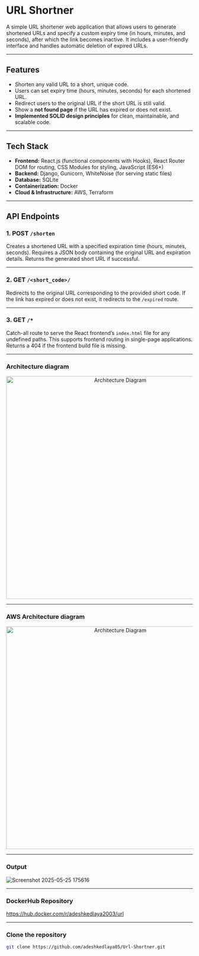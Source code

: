 # URL Shortner 

A simple URL shortener web application that allows users to generate shortened URLs and specify a custom expiry time (in hours, minutes, and seconds), after which the link becomes inactive. It includes a user-friendly interface and handles automatic deletion of expired URLs.

---

## Features

- Shorten any valid URL to a short, unique code.
- Users can set expiry time (hours, minutes, seconds) for each shortened URL.
- Redirect users to the original URL if the short URL is still valid.
- Show a **not found page** if the URL has expired or does not exist.
- **Implemented SOLID design principles** for clean, maintainable, and scalable code.

---

## Tech Stack

- **Frontend:** React.js (functional components with Hooks), React Router DOM for routing, CSS Modules for styling, JavaScript (ES6+)
- **Backend:** Django, Gunicorn, WhiteNoise (for serving static files)
- **Database:** SQLite 
- **Containerization:** Docker
- **Cloud & Infrastructure:** AWS, Terraform

---

## API Endpoints

### 1. POST `/shorten`
Creates a shortened URL with a specified expiration time (hours, minutes, seconds). Requires a JSON body containing the original URL and expiration details. Returns the generated short URL if successful.

---

### 2. GET `/<short_code>/`
Redirects to the original URL corresponding to the provided short code. If the link has expired or does not exist, it redirects to the `/expired` route.

---

### 3. GET `/*`
Catch-all route to serve the React frontend’s `index.html` file for any undefined paths. This supports frontend routing in single-page applications. Returns a 404 if the frontend build file is missing.

---

### Architecture diagram
<p align="center">
  <img src="https://github.com/user-attachments/assets/518f337e-69d9-4873-9c55-52a6a854c42d"
 alt="Architecture Diagram" width="600"/>
</p>

---

### AWS Architecture diagram
<p align="center">
  <img src="https://github.com/user-attachments/assets/5661832f-a8d4-4309-a929-bf10c73da2ff"
 alt="Architecture Diagram" width="600"/>
</p>

---

### Output 
![Screenshot 2025-05-25 175616](https://github.com/user-attachments/assets/ef4dd749-07ed-4e4c-9215-5feea870451c)

---

### DockerHub Repository
https://hub.docker.com/r/adeshkedlaya2003/url

---

### Clone the repository
```bash
git clone https://github.com/adeshkedlaya05/Url-Shortner.git
```





